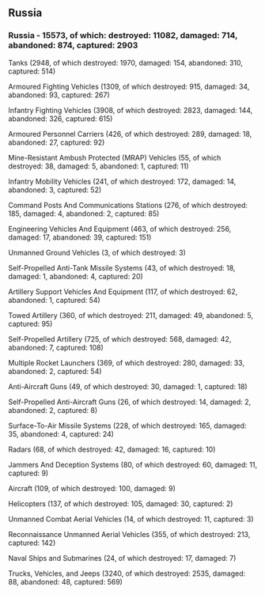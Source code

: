 
 
 ## Russia
 
 ### Russia - 15573, of which: destroyed: 11082, damaged: 714, abandoned: 874, captured: 2903

 

 

 Tanks (2948, of which destroyed: 1970, damaged: 154, abandoned: 310, captured: 514)

 Armoured Fighting Vehicles (1309, of which destroyed: 915, damaged: 34, abandoned: 93, captured: 267)

 Infantry Fighting Vehicles (3908, of which destroyed: 2823, damaged: 144, abandoned: 326, captured: 615)

 Armoured Personnel Carriers (426, of which destroyed: 289, damaged: 18, abandoned: 27, captured: 92)

 Mine-Resistant Ambush Protected (MRAP) Vehicles (55, of which destroyed: 38, damaged: 5, abandoned: 1, captured: 11)

 Infantry Mobility Vehicles (241, of which destroyed: 172, damaged: 14, abandoned: 3, captured: 52)

 Command Posts And Communications Stations (276, of which destroyed: 185, damaged: 4, abandoned: 2, captured: 85)

 Engineering Vehicles And Equipment (463, of which destroyed: 256, damaged: 17, abandoned: 39, captured: 151)

 Unmanned Ground Vehicles (3, of which destroyed: 3)

 Self-Propelled Anti-Tank Missile Systems (43, of which destroyed: 18, damaged: 1, abandoned: 4, captured: 20)

 Artillery Support Vehicles And Equipment (117, of which destroyed: 62, abandoned: 1, captured: 54)

 Towed Artillery (360, of which destroyed: 211, damaged: 49, abandoned: 5, captured: 95)

 Self-Propelled Artillery (725, of which destroyed: 568, damaged: 42, abandoned: 7, captured: 108)

 Multiple Rocket Launchers (369, of which destroyed: 280, damaged: 33, abandoned: 2, captured: 54)

 Anti-Aircraft Guns (49, of which destroyed: 30, damaged: 1, captured: 18)

 Self-Propelled Anti-Aircraft Guns (26, of which destroyed: 14, damaged: 2, abandoned: 2, captured: 8)

 Surface-To-Air Missile Systems (228, of which destroyed: 165, damaged: 35, abandoned: 4, captured: 24)

 Radars (68, of which destroyed: 42, damaged: 16, captured: 10)

 Jammers And Deception Systems (80, of which destroyed: 60, damaged: 11, captured: 9)

 Aircraft (109, of which destroyed: 100, damaged: 9)

 Helicopters (137, of which destroyed: 105, damaged: 30, captured: 2)

 Unmanned Combat Aerial Vehicles (14, of which destroyed: 11, captured: 3)

 Reconnaissance Unmanned Aerial Vehicles (355, of which destroyed: 213, captured: 142)

 Naval Ships and Submarines (24, of which destroyed: 17, damaged: 7)

 Trucks, Vehicles, and Jeeps (3240, of which destroyed: 2535, damaged: 88, abandoned: 48, captured: 569)

